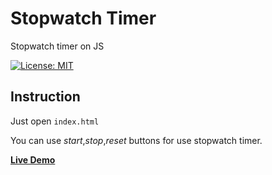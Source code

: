 # Stopwatch Timer
Stopwatch timer on JS

[![License: MIT](https://img.shields.io/badge/License-MIT-yellow.svg)](https://opensource.org/licenses/MIT)

## Instruction
Just open `index.html`

You can use *start*,*stop*,*reset* buttons for use stopwatch timer.

**[Live Demo](https://capwan.github.io/Stopwatch_timer/)**